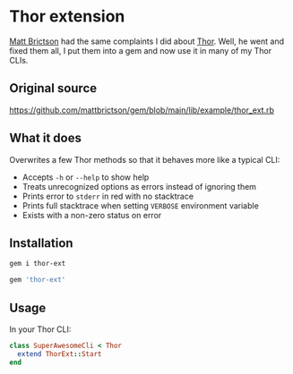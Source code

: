 # Thor extension

[Matt Brictson](https://github.com/mattbrictson) had the same complaints I did about [Thor](https://github.com/rails/thor). Well, he went and fixed them all, I put them into a gem and now use it in many of my Thor CLIs.

## Original source

https://github.com/mattbrictson/gem/blob/main/lib/example/thor_ext.rb

## What it does

Overwrites a few Thor methods so that it behaves more like a typical CLI:

- Accepts `-h` or `--help` to show help
- Treats unrecognized options as errors instead of ignoring them
- Prints error to `stderr` in red with no stacktrace
- Prints full stacktrace when setting `VERBOSE` environment variable
- Exists with a non-zero status on error

## Installation

```sh
gem i thor-ext
```

```ruby
gem 'thor-ext'
```

## Usage

In your Thor CLI:

```ruby
class SuperAwesomeCli < Thor
  extend ThorExt::Start
end
```
